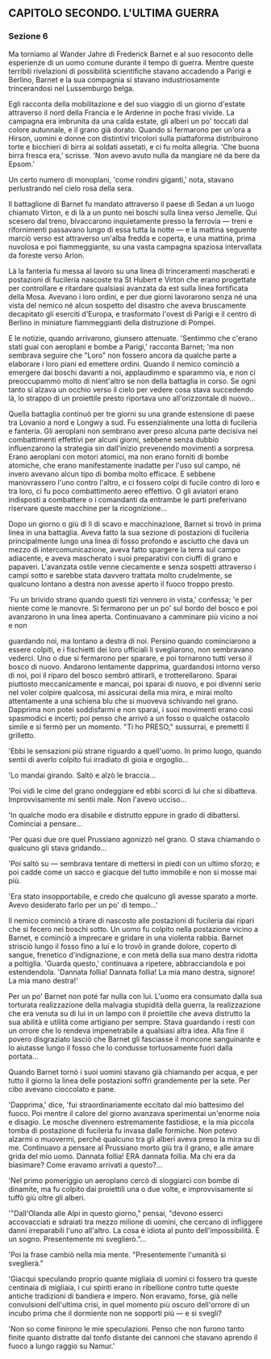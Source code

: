 ## CAPITOLO SECONDO. L'ULTIMA GUERRA

### Sezione 6

Ma torniamo al Wander Jahre di Frederick Barnet e al suo resoconto delle esperienze di un uomo comune durante il tempo di guerra. Mentre queste terribili rivelazioni di possibilità scientifiche stavano accadendo a Parigi e Berlino, Barnet e la sua compagnia si stavano industriosamente trincerandosi nel Lussemburgo belga.

Egli racconta della mobilitazione e del suo viaggio di un giorno d'estate attraverso il nord della Francia e le Ardenne in poche frasi vivide. La campagna era imbrunita da una calda estate, gli alberi un po' toccati dal colore autunnale, e il grano già dorato. Quando si fermarono per un'ora a Hirson, uomini e donne con distintivi tricolori sulla piattaforma distribuirono torte e bicchieri di birra ai soldati assetati, e ci fu molta allegria. 'Che buona birra fresca era,' scrisse. 'Non avevo avuto nulla da mangiare né da bere da Epsom.'

Un certo numero di monoplani, 'come rondini giganti,' nota, stavano perlustrando nel cielo rosa della sera.

Il battaglione di Barnet fu mandato attraverso il paese di Sedan a un luogo chiamato Virton, e di là a un punto nei boschi sulla linea verso Jemelle. Qui scesero dal treno, bivaccarono inquietamente presso la ferrovia — treni e rifornimenti passavano lungo di essa tutta la notte — e la mattina seguente marciò verso est attraverso un'alba fredda e coperta, e una mattina, prima nuvolosa e poi fiammeggiante, su una vasta campagna spaziosa intervallata da foreste verso Arlon.

Là la fanteria fu messa al lavoro su una linea di trinceramenti mascherati e postazioni di fucileria nascoste tra St Hubert e Virton che erano progettate per controllare e ritardare qualsiasi avanzata da est sulla linea fortificata della Mosa. Avevano i loro ordini, e per due giorni lavorarono senza né una vista del nemico né alcun sospetto del disastro che aveva bruscamente decapitato gli eserciti d'Europa, e trasformato l'ovest di Parigi e il centro di Berlino in miniature fiammeggianti della distruzione di Pompei.

E le notizie, quando arrivarono, giunsero attenuate. 'Sentimmo che c'erano stati guai con aeroplani e bombe a Parigi,' racconta Barnet; 'ma non sembrava seguire che "Loro" non fossero ancora da qualche parte a elaborare i loro piani ed emettere ordini. Quando il nemico cominciò a emergere dai boschi davanti a noi, applaudimmo e sparammo via, e non ci preoccupammo molto di nient'altro se non della battaglia in corso. Se ogni tanto si alzava un occhio verso il cielo per vedere cosa stava succedendo là, lo strappo di un proiettile presto riportava uno all'orizzontale di nuovo...

Quella battaglia continuò per tre giorni su una grande estensione di paese tra Lovanio a nord e Longwy a sud. Fu essenzialmente una lotta di fucileria e fanteria. Gli aeroplani non sembrano aver preso alcuna parte decisiva nei combattimenti effettivi per alcuni giorni, sebbene senza dubbio influenzarono la strategia sin dall'inizio prevenendo movimenti a sorpresa. Erano aeroplani con motori atomici, ma non erano forniti di bombe atomiche, che erano manifestamente inadatte per l'uso sul campo, né invero avevano alcun tipo di bomba molto efficace. E sebbene manovrassero l'uno contro l'altro, e ci fossero colpi di fucile contro di loro e tra loro, ci fu poco combattimento aereo effettivo. O gli aviatori erano indisposti a combattere o i comandanti da entrambe le parti preferivano riservare queste macchine per la ricognizione...

Dopo un giorno o giù di lì di scavo e macchinazione, Barnet si trovò in prima linea in una battaglia. Aveva fatto la sua sezione di postazioni di fucileria principalmente lungo una linea di fosso profondo e asciutto che dava un mezzo di intercomunicazione, aveva fatto spargere la terra sul campo adiacente, e aveva mascherato i suoi preparativi con ciuffi di grano e papaveri. L'avanzata ostile venne ciecamente e senza sospetti attraverso i campi sotto e sarebbe stata davvero trattata molto crudelmente, se qualcuno lontano a destra non avesse aperto il fuoco troppo presto.

'Fu un brivido strano quando questi tizi vennero in vista,' confessa; 'e per niente come le manovre. Si fermarono per un po' sul bordo del bosco e poi avanzarono in una linea aperta. Continuavano a camminare più vicino a noi e non

guardando noi, ma lontano a destra di noi. Persino quando cominciarono a essere colpiti, e i fischietti dei loro ufficiali li svegliarono, non sembravano vederci. Uno o due si fermarono per sparare, e poi tornarono tutti verso il bosco di nuovo. Andarono lentamente dapprima, guardandosi intorno verso di noi, poi il riparo del bosco sembrò attirarli, e trotterellarono. Sparai piuttosto meccanicamente e mancai, poi sparai di nuovo, e poi divenni serio nel voler colpire qualcosa, mi assicurai della mia mira, e mirai molto attentamente a una schiena blu che si muoveva schivando nel grano. Dapprima non potei soddisfarmi e non sparai, i suoi movimenti erano così spasmodici e incerti; poi penso che arrivò a un fosso o qualche ostacolo simile e si fermò per un momento. "Ti ho PRESO," sussurrai, e premetti il grilletto.

'Ebbi le sensazioni più strane riguardo a quell'uomo. In primo luogo, quando sentii di averlo colpito fui irradiato di gioia e orgoglio...

'Lo mandai girando. Saltò e alzò le braccia...

'Poi vidi le cime del grano ondeggiare ed ebbi scorci di lui che si dibatteva. Improvvisamente mi sentii male. Non l'avevo ucciso...

'In qualche modo era disabile e distrutto eppure in grado di dibattersi. Cominciai a pensare...

'Per quasi due ore quel Prussiano agonizzò nel grano. O stava chiamando o qualcuno gli stava gridando...

'Poi saltò su — sembrava tentare di mettersi in piedi con un ultimo sforzo; e poi cadde come un sacco e giacque del tutto immobile e non si mosse mai più.

'Era stato insopportabile, e credo che qualcuno gli avesse sparato a morte. Avevo desiderato farlo per un po' di tempo...'

Il nemico cominciò a tirare di nascosto alle postazioni di fucileria dai ripari che si fecero nei boschi sotto. Un uomo fu colpito nella postazione vicino a Barnet, e cominciò a imprecare e gridare in una violenta rabbia. Barnet strisciò lungo il fosso fino a lui e lo trovò in grande dolore, coperto di sangue, frenetico d'indignazione, e con metà della sua mano destra ridotta a poltiglia. 'Guarda questo,' continuava a ripetere, abbracciandola e poi estendendola. 'Dannata follia! Dannata follia! La mia mano destra, signore! La mia mano destra!'

Per un po' Barnet non poté far nulla con lui. L'uomo era consumato dalla sua torturata realizzazione della malvagia stupidità della guerra, la realizzazione che era venuta su di lui in un lampo con il proiettile che aveva distrutto la sua abilità e utilità come artigiano per sempre. Stava guardando i resti con un orrore che lo rendeva impenetrabile a qualsiasi altra idea. Alla fine il povero disgraziato lasciò che Barnet gli fasciasse il moncone sanguinante e lo aiutasse lungo il fosso che lo condusse tortuosamente fuori dalla portata...

Quando Barnet tornò i suoi uomini stavano già chiamando per acqua, e per tutto il giorno la linea delle postazioni soffrì grandemente per la sete. Per cibo avevano cioccolato e pane.

'Dapprima,' dice, 'fui straordinariamente eccitato dal mio battesimo del fuoco. Poi mentre il calore del giorno avanzava sperimentai un'enorme noia e disagio. Le mosche divennero estremamente fastidiose, e la mia piccola tomba di postazione di fucileria fu invasa dalle formiche. Non potevo alzarmi o muovermi, perché qualcuno tra gli alberi aveva preso la mira su di me. Continuavo a pensare al Prussiano morto giù tra il grano, e alle amare grida del mio uomo. Dannata follia! ERA dannata follia. Ma chi era da biasimare? Come eravamo arrivati a questo?...

'Nel primo pomeriggio un aeroplano cercò di sloggiarci con bombe di dinamite, ma fu colpito dai proiettili una o due volte, e improvvisamente si tuffò giù oltre gli alberi.

'"Dall'Olanda alle Alpi in questo giorno," pensai, "devono esserci accovacciati e sdraiati tra mezzo milione di uomini, che cercano di infliggere danni irreparabili l'uno all'altro. La cosa è idiota al punto dell'impossibilità. È un sogno. Presentemente mi sveglierò."...

'Poi la frase cambiò nella mia mente. "Presentemente l'umanità si sveglierà."

'Giacqui speculando proprio quante migliaia di uomini ci fossero tra queste centinaia di migliaia, i cui spiriti erano in ribellione contro tutte queste antiche tradizioni di bandiera e impero. Non eravamo, forse, già nelle convulsioni dell'ultima crisi, in quel momento più oscuro dell'orrore di un incubo prima che il dormiente non ne sopporti più — e si svegli?

'Non so come finirono le mie speculazioni. Penso che non furono tanto finite quanto distratte dal tonfo distante dei cannoni che stavano aprendo il fuoco a lungo raggio su Namur.'
